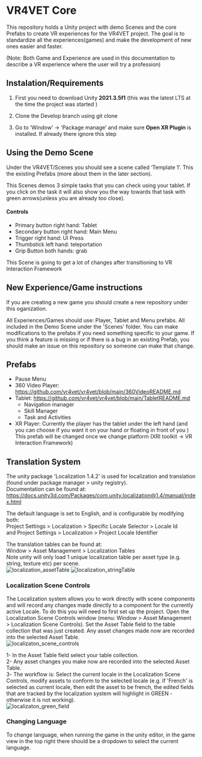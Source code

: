 # VR4VET Core
This repository holds a Unity project with demo Scenes and the core Prefabs to create VR experiences for the VR4VET project. The goal is to standardize all the experiences(games) and make the development of new ones easier and faster.

(Note: Both Game and Experience are used in this documentation to describe a VR experience where the user will try a profession)

## Instalation/Requirements

1. First you need to download Unity **2021.3.5f1** (this was the latest LTS at the time the project was started )

2. Clone the Develop branch using git clone 

3. Go to ‘Window’ -> ‘Package manage’ and make sure **Open XR Plugin** is installed. If  already there ignore this step


## Using the Demo Scene

Under the VR4VET/Scenes you should see a scene called ‘Template 1’. This the existing Prefabs (more about them in the later section). 

This Scenes demos 3 simple tasks that you can check using your tablet. If you click on the task it will also show you the way towards that task with green arrows(unless you are already too close). 

#### Controls

* Primary button right hand: Tablet
* Secondary button right hand: Main Menu
* Trigger right hand: UI Press
* Thumbstick left hand: teleportation
* Grip Button both hands: grab
 

This Scene is going to get a lot of changes after transitioning to VR Interaction Framework



## New Experience/Game instructions

If you are creating a new game you should create a new repository under this oganization. 

All Experiences/Games should use: Player, Tablet and Menu prefabs. All included in the Demo Scene under the 'Scenes' folder. You can make modifications to the prefabs if you need something specific to your game. If you think a feature is missing or if there is a bug in an existing Prefab, you should make an issue on this repository so someone can make that change.   


## Prefabs
* Pause Menu
* 360 Video Player: https://github.com/vr4vet/vr4vet/blob/main/360VideoREADME.md
* Tablet: https://github.com/vr4vet/vr4vet/blob/main/TabletREADME.md
  - Navigation manager
  - Skill Manager
  - Task and Activities
* XR Player:
Currently the player has the tablet under the left hand (and you can choose if you want it on your hand or floating in front of you )
This prefab will be changed once we change platform (XRI toolkit -> VR Interaction Framework)

## Translation System
The unity package 'Localization 1.4.2' is used for localization and translation (found under package manager > unity registry).\
Documentation can be found at: https://docs.unity3d.com/Packages/com.unity.localization@1.4/manual/index.html

The default language is set to English, and is configurable by modifying both:\
Project Settings > Localization > Specific Locale Selector > Locale Id\
and Project Settings > Localization > Project Locale Identifier

The translation tables can be found at:\
Window > Asset Management > Localization Tables\
Note unity will only load 1 unique localization table per asset type (e.g. string, texture etc) per scene.\
![localization_assetTable](https://user-images.githubusercontent.com/112614548/201331878-29aab447-3a25-4215-b933-567068ad65be.JPG)
![localization_stringTable](https://user-images.githubusercontent.com/112614548/201331898-93e537e8-fb66-4fc0-be55-4550041d510f.JPG)


### Localization Scene Controls
The Localization system allows you to work directly with scene components and will record any changes made directly to a component for the currently active Locale. To do this you will need to first set up the project. Open the Localization Scene Controls window (menu: Window > Asset Management > Localization Scene Controls). Set the Asset Table field to the table collection that was just created. Any asset changes made now are recorded into the selected Asset Table.\
![localizaton_scene_controls](https://user-images.githubusercontent.com/112614548/201331917-6a5fb404-280f-4f85-88b6-df8482bbcc91.JPG)

1- In the Asset Table field select your table collection.\
2- Any asset changes you make now are recorded into the selected Asset Table.\
3- The workflow is: Select the current locale in the Localization Scene Controls, modify assets to conform to the selected locale (e.g. if 'French' is selected as current locale, then edit the asset to be french, the edited fields that are tracked by the localization system will highlight in GREEN - otherwise it is not working).\
![localizaton_green_field](https://user-images.githubusercontent.com/112614548/201331942-479f7ed3-c646-440d-93ae-d4f4946319b2.JPG)

### Changing Language
To change language, when running the game in the unity editor, in the game view in the top right there should be a dropdown to select the current language.

